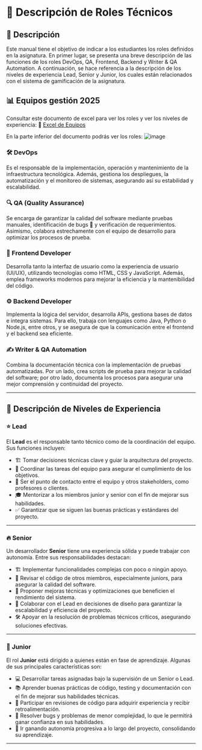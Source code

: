 # 📌 Descripción de Roles Técnicos

## 📖 Descripción

Este manual tiene el objetivo de indicar a los estudiantes los roles definidos en la asignatura. En primer lugar, se presenta una breve descripción de las funciones de los roles DevOps, QA, Frontend, Backend y Writer & QA Automation. A continuación, se hace referencia a la descripción de los niveles de experiencia Lead, Senior y Junior, los cuales están relacionados con el sistema de gamificación de la asignatura.

## 📊 Equipos gestión 2025
Consultar este documento de excel para ver los roles y ver los niveles de experiencia:
📎 [Excel de Equipos](https://docs.google.com/spreadsheets/d/1v3lgzz_QfCDd_EbFGYk90s8mbxMYYB_WsGvSOlGpGBE/edit?usp=sharing)

En la parte inferior del documento podrás ver los roles:
![image](https://github.com/user-attachments/assets/2c229b5e-ec83-4bd4-a2f9-64340857d3a3)


### 🛠️ DevOps

Es el responsable de la implementación, operación y mantenimiento de la infraestructura tecnológica. Además, gestiona los despliegues, la automatización y el monitoreo de sistemas, asegurando así su estabilidad y escalabilidad.

### 🔍 QA (Quality Assurance)

Se encarga de garantizar la calidad del software mediante pruebas manuales, identificación de bugs 🐞 y verificación de requerimientos. Asimismo, colabora estrechamente con el equipo de desarrollo para optimizar los procesos de prueba.

### 🎨 Frontend Developer

Desarrolla tanto la interfaz de usuario como la experiencia de usuario (UI/UX), utilizando tecnologías como HTML, CSS y JavaScript. Además, emplea frameworks modernos para mejorar la eficiencia y la mantenibilidad del código.

### ⚙️ Backend Developer

Implementa la lógica del servidor, desarrolla APIs, gestiona bases de datos e integra sistemas. Para ello, trabaja con lenguajes como Java, Python o Node.js, entre otros, y se asegura de que la comunicación entre el frontend y el backend sea eficiente.

### ✍️ Writer & QA Automation

Combina la documentación técnica con la implementación de pruebas automatizadas. Por un lado, crea scripts de prueba para mejorar la calidad del software; por otro lado, documenta los procesos para asegurar una mejor comprensión y continuidad del proyecto.

---

## 🚀 Descripción de Niveles de Experiencia

### ⭐ **Lead**

El **Lead** es el responsable tanto técnico como de la coordinación del equipo. Sus funciones incluyen:

- 🏗️ Tomar decisiones técnicas clave y guiar la arquitectura del proyecto.
- 📅 Coordinar las tareas del equipo para asegurar el cumplimiento de los objetivos.
- 🤝 Ser el punto de contacto entre el equipo y otros stakeholders, como profesores o clientes.
- 🎓 Mentorizar a los miembros junior y senior con el fin de mejorar sus habilidades.
- ✅ Garantizar que se siguen las buenas prácticas y estándares del proyecto.

---

### 🔥 **Senior**

Un desarrollador **Senior** tiene una experiencia sólida y puede trabajar con autonomía. Entre sus responsabilidades destacan:

- 🏗️ Implementar funcionalidades complejas con poco o ningún apoyo.
- 🔎 Revisar el código de otros miembros, especialmente juniors, para asegurar la calidad del software.
- 🚀 Proponer mejoras técnicas y optimizaciones que beneficien el rendimiento del sistema.
- 🤝 Colaborar con el Lead en decisiones de diseño para garantizar la escalabilidad y eficiencia del proyecto.
- 🛠️ Apoyar en la resolución de problemas técnicos críticos, asegurando soluciones efectivas.

---

### 🌱 **Junior**

El rol **Junior** está dirigido a quienes están en fase de aprendizaje. Algunas de sus principales características son:

- 💻 Desarrollar tareas asignadas bajo la supervisión de un Senior o Lead.
- 📚 Aprender buenas prácticas de código, testing y documentación con el fin de mejorar sus habilidades técnicas.
- 👀 Participar en revisiones de código para adquirir experiencia y recibir retroalimentación.
- 🐛 Resolver bugs y problemas de menor complejidad, lo que le permitirá ganar confianza en sus habilidades.
- 🚀 Ir ganando autonomía progresiva a lo largo del proyecto, consolidando su aprendizaje.

---


